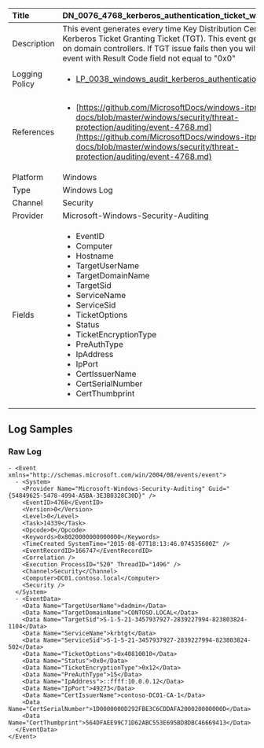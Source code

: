 | Title          | DN_0076_4768_kerberos_authentication_ticket_was_requested       |
|:---------------|:------------------|
| Description    | This event generates every time Key Distribution Center issues a  Kerberos Ticket Granting Ticket (TGT). This event generates only  on domain controllers. If TGT issue fails then you will see  Failure event with Result Code field not equal to "0x0" |
| Logging Policy | <ul><li>[LP_0038_windows_audit_kerberos_authentication_service](../Logging_Policies/LP_0038_windows_audit_kerberos_authentication_service.md)</li></ul> |
| References     | <ul><li>[https://github.com/MicrosoftDocs/windows-itpro-docs/blob/master/windows/security/threat-protection/auditing/event-4768.md](https://github.com/MicrosoftDocs/windows-itpro-docs/blob/master/windows/security/threat-protection/auditing/event-4768.md)</li></ul> |
| Platform       | Windows    |
| Type           | Windows Log        |
| Channel        | Security     |
| Provider       | Microsoft-Windows-Security-Auditing    |
| Fields         | <ul><li>EventID</li><li>Computer</li><li>Hostname</li><li>TargetUserName</li><li>TargetDomainName</li><li>TargetSid</li><li>ServiceName</li><li>ServiceSid</li><li>TicketOptions</li><li>Status</li><li>TicketEncryptionType</li><li>PreAuthType</li><li>IpAddress</li><li>IpPort</li><li>CertIssuerName</li><li>CertSerialNumber</li><li>CertThumbprint</li></ul> |


## Log Samples

### Raw Log

```
- <Event xmlns="http://schemas.microsoft.com/win/2004/08/events/event">
  - <System>
    <Provider Name="Microsoft-Windows-Security-Auditing" Guid="{54849625-5478-4994-A5BA-3E3B0328C30D}" /> 
    <EventID>4768</EventID> 
    <Version>0</Version> 
    <Level>0</Level> 
    <Task>14339</Task> 
    <Opcode>0</Opcode> 
    <Keywords>0x8020000000000000</Keywords> 
    <TimeCreated SystemTime="2015-08-07T18:13:46.074535600Z" /> 
    <EventRecordID>166747</EventRecordID> 
    <Correlation /> 
    <Execution ProcessID="520" ThreadID="1496" /> 
    <Channel>Security</Channel> 
    <Computer>DC01.contoso.local</Computer> 
    <Security /> 
  </System>
  - <EventData>
    <Data Name="TargetUserName">dadmin</Data> 
    <Data Name="TargetDomainName">CONTOSO.LOCAL</Data> 
    <Data Name="TargetSid">S-1-5-21-3457937927-2839227994-823803824-1104</Data> 
    <Data Name="ServiceName">krbtgt</Data> 
    <Data Name="ServiceSid">S-1-5-21-3457937927-2839227994-823803824-502</Data> 
    <Data Name="TicketOptions">0x40810010</Data> 
    <Data Name="Status">0x0</Data> 
    <Data Name="TicketEncryptionType">0x12</Data> 
    <Data Name="PreAuthType">15</Data> 
    <Data Name="IpAddress">::ffff:10.0.0.12</Data> 
    <Data Name="IpPort">49273</Data> 
    <Data Name="CertIssuerName">contoso-DC01-CA-1</Data> 
    <Data Name="CertSerialNumber">1D0000000D292FBE3C6CDDAFA200020000000D</Data> 
    <Data Name="CertThumbprint">564DFAEE99C71D62ABC553E695BD8DBC46669413</Data> 
  </EventData>
</Event>

```





